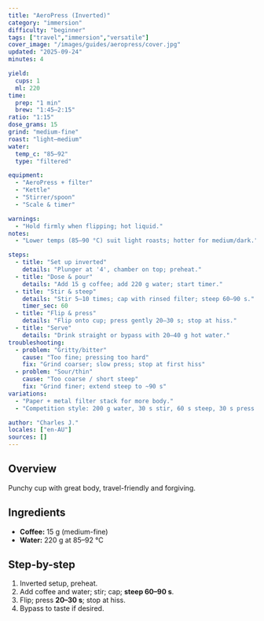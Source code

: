 ```yaml
---
title: "AeroPress (Inverted)"
category: "immersion"
difficulty: "beginner"
tags: ["travel","immersion","versatile"]
cover_image: "/images/guides/aeropress/cover.jpg"
updated: "2025-09-24"
minutes: 4

yield:
  cups: 1
  ml: 220
time:
  prep: "1 min"
  brew: "1:45–2:15"
ratio: "1:15"
dose_grams: 15
grind: "medium-fine"
roast: "light–medium"
water:
  temp_c: "85–92"
  type: "filtered"

equipment:
  - "AeroPress + filter"
  - "Kettle"
  - "Stirrer/spoon"
  - "Scale & timer"

warnings:
  - "Hold firmly when flipping; hot liquid."
notes:
  - "Lower temps (85–90 °C) suit light roasts; hotter for medium/dark."

steps:
  - title: "Set up inverted"
    details: "Plunger at '4', chamber on top; preheat."
  - title: "Dose & pour"
    details: "Add 15 g coffee; add 220 g water; start timer."
  - title: "Stir & steep"
    details: "Stir 5–10 times; cap with rinsed filter; steep 60–90 s."
    timer_sec: 60
  - title: "Flip & press"
    details: "Flip onto cup; press gently 20–30 s; stop at hiss."
  - title: "Serve"
    details: "Drink straight or bypass with 20–40 g hot water."
troubleshooting:
  - problem: "Gritty/bitter"
    cause: "Too fine; pressing too hard"
    fix: "Grind coarser; slow press; stop at first hiss"
  - problem: "Sour/thin"
    cause: "Too coarse / short steep"
    fix: "Grind finer; extend steep to ~90 s"
variations:
  - "Paper + metal filter stack for more body."
  - "Competition style: 200 g water, 30 s stir, 60 s steep, 30 s press."

author: "Charles J."
locales: ["en-AU"]
sources: []
---
```


## Overview
Punchy cup with great body, travel-friendly and forgiving.

## Ingredients
- **Coffee:** 15 g (medium-fine)
- **Water:** 220 g at 85–92 °C

## Step-by-step
1. Inverted setup, preheat.
2. Add coffee and water; stir; cap; **steep 60–90 s**.
3. Flip; press **20–30 s**; stop at hiss.
4. Bypass to taste if desired.
